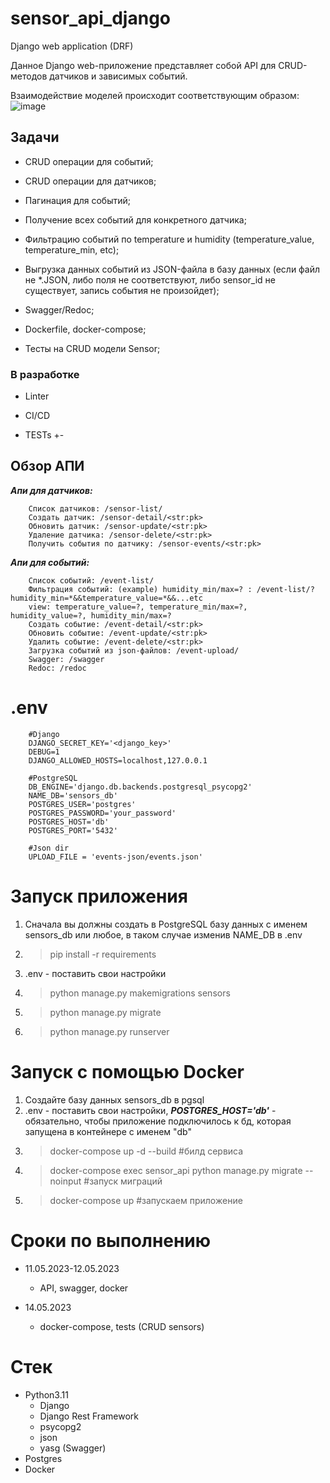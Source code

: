 # sensor_api_django
Django web application (DRF)

Данное Django web-приложение представляет собой API для CRUD-методов датчиков и зависимых событий.

Взаимодействие моделей происходит соответствующим образом:
![image](https://github.com/CaptainDespair/sensor_api_django/assets/105984453/a5bdf48e-cbb1-4d5e-b311-41506dc1afa4)

<h2>Задачи</h2>

  - CRUD операции для событий;
  
  - CRUD операции для датчиков;
  
  - Пагинация для событий;
  
  - Получение всех событий для конкретного датчика;
  
  - Фильтрацию событий по temperature и humidity (temperature_value, temperature_min, etc);
  
  - Выгрузка данных событий из JSON-файла в базу данных (если файл не *.JSON, либо поля не соответствуют, либо sensor_id не существует, запись события не произойдет);
  
  - Swagger/Redoc;

  - Dockerfile, docker-compose;
  
  - Тесты на CRUD модели Sensor;
  
<h3>В разработке</h3>
 
 - Linter

 - CI/CD

 - TESTs +-

<h2>Обзор АПИ</h2>

<b><i>Апи для датчиков:</i></b>
         
        Список датчиков: /sensor-list/
        Создать датчик: /sensor-detail/<str:pk>
        Обновить датчик: /sensor-update/<str:pk>
        Удаление датчика: /sensor-delete/<str:pk>
        Получить события по датчику: /sensor-events/<str:pk>
      
<b><i>Апи для событий:</i></b>

        Список событий: /event-list/
        Фильтрация событий: (example) humidity_min/max=? : /event-list/?humidity_min=*&&temperature_value=*&&...etc
        view: temperature_value=?, temperature_min/max=?, humidity_value=?, humidity_min/max=?
        Создать событие: /event-detail/<str:pk>
        Обновить событие: /event-update/<str:pk>
        Удалить событие: /event-delete/<str:pk>
        Загрузка событий из json-файлов: /event-upload/
        Swagger: /swagger
        Redoc: /redoc

        
# .env
        #Django 
        DJANGO_SECRET_KEY='<django_key>'
        DEBUG=1
        DJANGO_ALLOWED_HOSTS=localhost,127.0.0.1

        #PostgreSQL
        DB_ENGINE='django.db.backends.postgresql_psycopg2'
        NAME_DB='sensors_db'
        POSTGRES_USER='postgres'
        POSTGRES_PASSWORD='your_password'
        POSTGRES_HOST='db'
        POSTGRES_PORT='5432'
        
        #Json dir
        UPLOAD_FILE = 'events-json/events.json'

# Запуск приложения
1) Сначала вы должны создать в PostgreSQL базу данных с именем sensors_db или любое, в таком случае изменив NAME_DB в .env
2) >pip install -r requirements
3) .env - поставить свои настройки
4) >python manage.py makemigrations sensors
5) >python manage.py migrate
6) >python manage.py runserver

# Запуск с помощью Docker
1) Создайте базу данных sensors_db в pgsql
2) .env - поставить свои настройки, <b><i>POSTGRES_HOST='db'</i></b> - обязательно, чтобы приложение подключилось к бд, которая запущена в контейнере с именем "db"
3) >docker-compose up -d --build #билд сервиса
4) >docker-compose exec sensor_api python manage.py migrate --noinput #запуск миграций
5) >docker-compose up #запускаем приложение

# Сроки по выполнению
- 11.05.2023-12.05.2023
  - API, swagger, docker

- 14.05.2023
  - docker-compose, tests (CRUD sensors)
  
 # Стек
- Python3.11
  - Django
  - Django Rest Framework
  - psycopg2
  - json
  - yasg (Swagger)
- Postgres
- Docker
